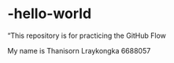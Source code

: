 # -hello-world
“This repository is for practicing the GitHub Flow

My name is Thanisorn Lraykongka 6688057
